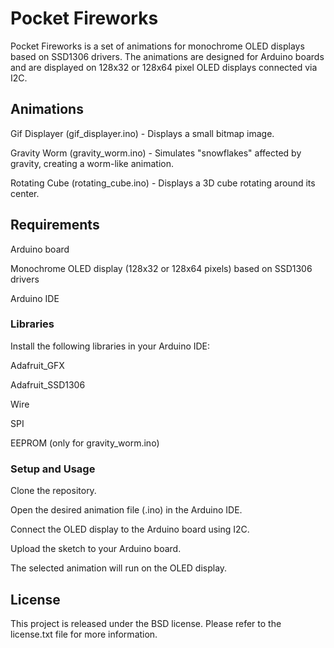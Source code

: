 # Pocket Fireworks
Pocket Fireworks is a set of animations for monochrome OLED displays based on SSD1306 drivers. The animations are designed for Arduino boards and are displayed on 128x32 or 128x64 pixel OLED displays connected via I2C.

## Animations
Gif Displayer (gif_displayer.ino) - Displays a small bitmap image.

Gravity Worm (gravity_worm.ino) - Simulates "snowflakes" affected by gravity, creating a worm-like animation.

Rotating Cube (rotating_cube.ino) - Displays a 3D cube rotating around its center.

## Requirements
Arduino board

Monochrome OLED display (128x32 or 128x64 pixels) based on SSD1306 drivers

Arduino IDE

### Libraries
Install the following libraries in your Arduino IDE:

Adafruit_GFX

Adafruit_SSD1306

Wire

SPI

EEPROM (only for gravity_worm.ino)


### Setup and Usage
Clone the repository.

Open the desired animation file (.ino) in the Arduino IDE.

Connect the OLED display to the Arduino board using I2C.

Upload the sketch to your Arduino board.

The selected animation will run on the OLED display.

## License
This project is released under the BSD license. Please refer to the license.txt file for more information.
